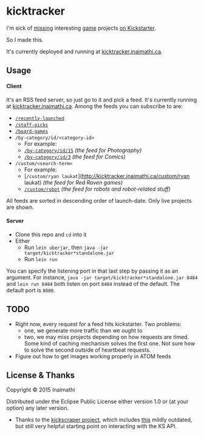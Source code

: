 # kicktracker

I'm sick of [missing](https://www.kickstarter.com/projects/maydaygames/viceroy-fantasy-pyramid-card-board-game-1-4-player?ref=nav_search) interesting [game](https://www.kickstarter.com/projects/dicehateme/big-games-for-small-pockets-dice-hate-mes-54-card?ref=nav_search) projects [on Kickstarter](https://www.kickstarter.com/projects/fowers/paperback-a-novel-deckbuilding-game/description).

So I made this.

It's currently deployed and running at [kicktracker.inaimathi.ca](http://kicktracker.inaimathi.ca).

## Usage

#### Client

It's an RSS feed server, so just go to it and pick a feed. It's currently running at [kicktracker.inaimathi.ca](http://kicktracker.inaimathi.ca). Among the feeds you can subscribe to are:

- [`/recently-launched`](http://kicktracker.inaimathi.ca/recently-launched)
- [`/staff-picks`](http://kicktracker.inaimathi.ca/staff-picks)
- [`/board-games`](http://kicktracker.inaimathi.ca/staff-picks)
- `/by-category/id/<category-id>`
	- For example:
	- [`/by-category/id/15`](http://kicktracker.inaimathi.ca/by-category/id/15) *(the feed for Photography)*
	- [`/by-category/id/3`](http://kicktracker.inaimathi.ca/by-category/id/3) *(the feed for Comics)*
- `/custom/<search-term>`
	- For example:
	- [`/custom/ryan laukat`](http://kicktracker.inaimathi.ca/custom/ryan laukat) *(the feed for Red Raven games)*
	- [`/custom/robot`](http://kicktracker.inaimathi.ca/custom/robot) *(the feed for robots and robot-related stuff)*

All feeds are sorted in descending order of launch-date. Only live projects are shown.

#### Server

- Clone this repo and `cd` into it
- Either
	- Run `lein uberjar`, then `java -jar target/kicktracker*standalone.jar`
	- Run `lein run`

You can specify the listening port in that last step by passing it as an argument. For instance, `java -jar target/kicktracker*standalone.jar 8484` and `lein run 8484` both listen on port `8484` instead of the default. The default port is `8000`.

## TODO

- Right now, every request for a feed hits kickstarter. Two problems:
	- one, we generate more traffic than we ought to
	- two, we may miss projects depending on how requests are timed.
	Some kind of caching mechanism solves the first one. Not sure how to solve the second outside of heartbeat requests.
- Figure out how to get images working properly in ATOM feeds

## License & Thanks

Copyright © 2015 Inaimathi

Distributed under the Eclipse Public License either version 1.0 or (at your option) any later version.

- Thanks to the [kickscraper project](https://github.com/markolson/kickscraper), which includes [this](https://github.com/markolson/kickscraper/issues/16#issuecomment-31409151) mildly outdated, but still very helpful starting point on interacting with the KS API.
